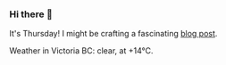 ### Hi there :wave:

It's Thursday! I might be crafting a fascinating [blog post](https://benjaminwuethrich.dev).

Weather in Victoria BC: clear, at +14°C.
